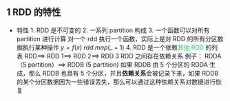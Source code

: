 
## 1 RDD 的特性
- 特性
	  1. RDD 是不可变的
	  2. 一系列 partition 构成
	  3. 一个函数可以对所有 partition 进行计算
	     对一个 rdd 执行一个函数，实际上是对 RDD 的所有分区数据执行某种操作
	     $y=f(x)$
	     $rdd.map(\_+1)$
	  4. RDD 是一个依赖<font color="#2DC26B">其他 RDD </font>的列表
	     RDD\==> RDD 1\==> RDD 2\==> RDD 3
	     RDD 之间存在依赖关系
	     例子：
	           RDDA（5 partition）\==> RDDB (5 partition)
	           如果 RDDB 由 5 个分区的 RDDA 生成，那么 RDDB 也具有 5 个分区，并且**依赖关系**会被记录下来，如果 RDDB 的某个分区数据因为一些错误丢失，那么可以通过这种依赖关系对数据进行恢复

